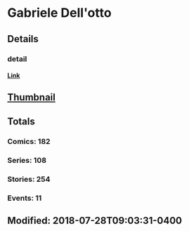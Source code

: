 # Gabriele  Dell'otto 
## Details
### detail
#### [Link](http://marvel.com/comics/creators/8522/gabriele_dellotto?utm_campaign=apiRef&utm_source=225578a89fc76f3d20fbffda5d17a88d)
## [Thumbnail](http://i.annihil.us/u/prod/marvel/i/mg/7/40/4bb7c8f846197.jpg)
## Totals
### Comics: 182
### Series: 108
### Stories: 254
### Events: 11
## Modified: 2018-07-28T09:03:31-0400